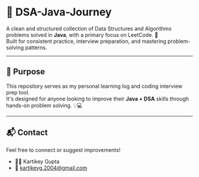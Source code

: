 # 📘 DSA-Java-Journey

A clean and structured collection of Data Structures and Algorithms problems solved in **Java**, with a primary focus on LeetCode. 🚀  
Built for consistent practice, interview preparation, and mastering problem-solving patterns.

---

## 🎯 Purpose

This repository serves as my personal learning log and coding interview prep tool.  
It's designed for anyone looking to improve their **Java + DSA** skills through hands-on problem solving. 💡💻

---

## 📬 Contact  
Feel free to connect or suggest improvements!

- 👨‍💻 Kartikey Gupta  
- 📧 kartikeyg.2004@gmail.com
